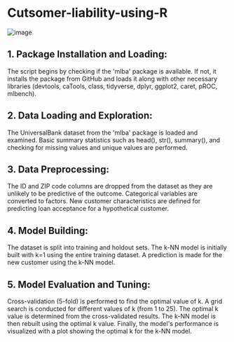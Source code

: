 # Cutsomer-liability-using-R

![image](https://github.com/Noahkandie/Cutsomer-liability-using-R/assets/83200580/81e3526c-3c05-42a7-bac0-d2483b017489)

## 1. Package Installation and Loading:

The script begins by checking if the 'mlba' package is available. If not, it installs the package from GitHub and loads it along with other necessary libraries (devtools, caTools, class, tidyverse, dplyr, ggplot2, caret, pROC, mlbench).

## 2. Data Loading and Exploration:

The UniversalBank dataset from the 'mlba' package is loaded and examined. Basic summary statistics such as head(), str(), summary(), and checking for missing values and unique values are performed.
## 3. Data Preprocessing:

The ID and ZIP code columns are dropped from the dataset as they are unlikely to be predictive of the outcome.
Categorical variables are converted to factors.
New customer characteristics are defined for predicting loan acceptance for a hypothetical customer.

## 4. Model Building:

The dataset is split into training and holdout sets.
The k-NN model is initially built with k=1 using the entire training dataset.
A prediction is made for the new customer using the k-NN model.
## 5. Model Evaluation and Tuning:

Cross-validation (5-fold) is performed to find the optimal value of k.
A grid search is conducted for different values of k (from 1 to 25).
The optimal k value is determined from the cross-validated results.
The k-NN model is then rebuilt using the optimal k value.
Finally, the model's performance is visualized with a plot showing the optimal k for the k-NN model.
